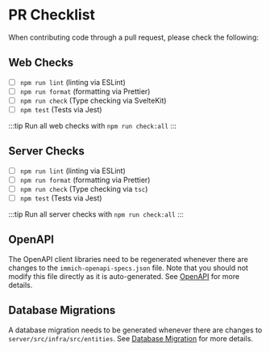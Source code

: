 # PR Checklist

When contributing code through a pull request, please check the following:

## Web Checks

- [ ] `npm run lint` (linting via ESLint)
- [ ] `npm run format` (formatting via Prettier)
- [ ] `npm run check` (Type checking via SvelteKit)
- [ ] `npm test` (Tests via Jest)

:::tip
Run all web checks with `npm run check:all`
:::

## Server Checks

- [ ] `npm run lint` (linting via ESLint)
- [ ] `npm run format` (formatting via Prettier)
- [ ] `npm run check` (Type checking via `tsc`)
- [ ] `npm test` (Tests via Jest)

:::tip
Run all server checks with `npm run check:all`
:::

## OpenAPI

The OpenAPI client libraries need to be regenerated whenever there are changes to the `immich-openapi-specs.json` file. Note that you should not modify this file directly as it is auto-generated. See [OpenAPI](/docs/developer/open-api.md) for more details.

## Database Migrations

A database migration needs to be generated whenever there are changes to `server/src/infra/src/entities`. See [Database Migration](/docs/developer/database-migrations.md) for more details.
